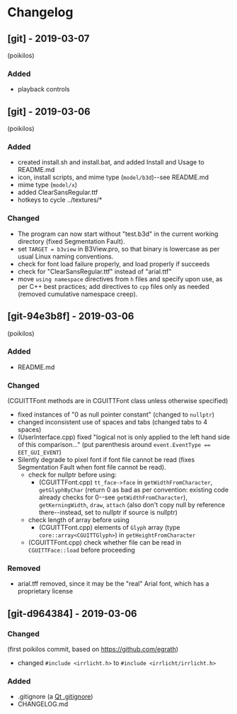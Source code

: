 # Changelog

## [git] - 2019-03-07
(poikilos)
### Added
* playback controls

## [git] - 2019-03-06
(poikilos)
### Added
* created install.sh and install.bat, and added Install and Usage
  to README.md
* icon, install scripts, and mime type (`model/b3d`)--see README.md
* mime type (`model/x`)
* added ClearSansRegular.ttf
* hotkeys to cycle ../textures/*

### Changed
* The program can now start without "test.b3d" in the current working
  directory (fixed Segmentation Fault).
* set `TARGET = b3view` in B3View.pro, so that binary is lowercase as
  per usual Linux naming conventions.
* check for font load failure properly, and load properly if succeeds
* check for "ClearSansRegular.ttf" instead of "arial.ttf"
* move `using namespace` directives from `h` files and specify upon use,
  as per C++ best practices; add directives to `cpp` files only as
  needed (removed cumulative namespace creep).

## [git-94e3b8f] - 2019-03-06
(poikilos)
### Added
* README.md

### Changed
(CGUITTFont methods are in CGUITTFont class unless otherwise specified)
* fixed instances of "0 as null pointer constant" (changed to `nullptr`)
* changed inconsistent use of spaces and tabs (changed tabs to 4 spaces)
* (UserInterface.cpp) fixed "logical not is only applied to the left
  hand side of this comparison..." (put parenthesis around
  `event.EventType == EET_GUI_EVENT`)
* Silently degrade to pixel font if font file cannot be read (fixes
  Segmentation Fault when font file cannot be read).
  * check for nullptr before using:
    * (CGUITTFont.cpp) `tt_face->face` in `getWidthFromCharacter`,
      `getGlyphByChar` (return 0 as bad as per convention:
      existing code already checks for 0--see
      `getWidthFromCharacter`), `getKerningWidth`,
      `draw`, `attach` (also don't copy null by
      reference there--instead, set to nullptr if source is nullptr)
  * check length of array before using
    * (CGUITTFont.cpp) elements of `Glyph` array (type
      `core::array<CGUITTGlyph>`) in `getHeightFromCharacter`
  * (CGUITTFont.cpp) check whether file can be read in
    `CGUITTFace::load` before proceeding

### Removed
* arial.tff removed, since it may be the "real" Arial font, which has a
  proprietary license

## [git-d964384] - 2019-03-06
### Changed
(first poikilos commit, based on https://github.com/egrath)
* changed `#include <irrlicht.h>` to `#include <irrlicht/irrlicht.h>`

### Added
* .gitignore (a [Qt .gitignore](https://github.com/github/gitignore/blob/master/Qt.gitignore))
* CHANGELOG.md

